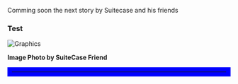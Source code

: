 



 Comming soon the next story by Suitecase and his friends

### Test



![Graphics](ramacsvart.jpg)

<b>Image Photo by SuiteCase Friend</b>
<hr style="border:10px solid blue">
